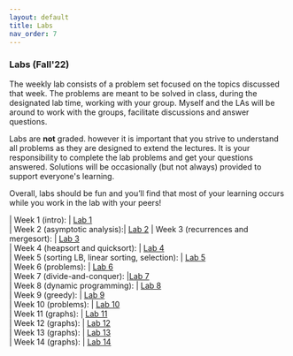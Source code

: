 ```yaml
---
layout: default 
title: Labs 
nav_order: 7
---
```


### Labs (Fall'22)

The weekly lab consists of a problem set focused on the topics discussed that week. The  problems are meant to be solved in class, during the designated lab time, working with your group.  Myself and the LAs will be around to work with the groups, facilitate discussions and answer questions.

Labs are __not__ graded. however it is important that you strive to understand all problems as they are designed to extend the lectures. It is your responsibility to complete the lab problems and get your questions answered. Solutions will be occasionally (but not always)   provided to support everyone's learning. 

Overall, labs should be fun and you’ll find that most of your learning occurs while you work in the lab with your peers!

| Week 1 (intro):  | [Lab 1](docs/lab1.pdf)  
| Week 2 (asymptotic analysis):|  [Lab 2](docs/lab2.pdf) 
| Week 3 (recurrences and mergesort):  | [Lab 3](docs/lab3.pdf)   
| Week 4 (heapsort and quicksort): |   [Lab 4](docs/lab4.pdf)   
| Week 5 (sorting LB, linear sorting, selection): |  [Lab 5](docs/lab5.pdf)   
| Week 6 (problems): |  [Lab 6](docs/lab6.pdf)   
| Week 7 (divide-and-conquer):   |[Lab 7](docs/lab7.pdf)  
| Week 8 (dynamic programming): |   [Lab 8](docs/lab8.pdf)   
| Week 9 (greedy): |  [Lab 9](docs/lab9.pdf)   
| Week 10 (problems): | [Lab 10](docs/lab10.pdf)  
| Week 11 (graphs):  | [Lab 11](docs/lab11.pdf)  
| Week 12 (graphs):  | [Lab 12](docs/lab12.pdf)   
| Week 13 (graphs):  | [Lab 13](docs/lab13.pdf)   
| Week 14 (graphs): | [Lab 14](docs/lab14.pdf)   

